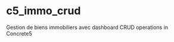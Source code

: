 c5_immo_crud
============

Gestion de biens immobiliers avec dashboard CRUD operations in Concrete5
